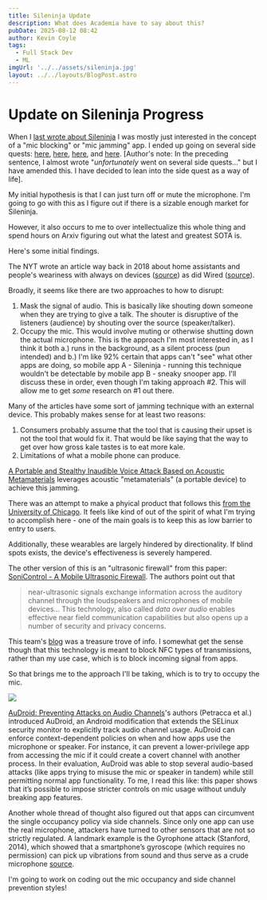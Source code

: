```yaml
---
title: Sileninja Update
description: What does Academia have to say about this?
pubDate: 2025-08-12 08:42
author: Kevin Coyle
tags:
  - Full Stack Dev
  - ML
imgUrl: '../../assets/sileninja.jpg'
layout: ../../layouts/BlogPost.astro
---
```


# Update on Sileninja Progress

When I [last wrote about Sileninja](https://blog.kevincoyle.xyz/blog/blogpost-250217) I was mostly just interested in the concept of a "mic blocking" or "mic jamming" app. I ended up going on several side quests: [here](https://blog.kevincoyle.xyz/blog/blogpost-250329), [here](https://blog.kevincoyle.xyz/blog/blogpost-250409), [here](https://blog.kevincoyle.xyz/blog/blogpost-250430.md), and [here](https://blog.kevincoyle.xyz/blog/blogpost-250515). [Author's note: In the preceding sentence, I almost wrote "_unfortunately_ went on several side quests..." but I have amended this. I have decided to lean into the side quest as a way of life]. 

My initial hypothesis is that I can just turn off or mute the microphone. I'm going to go with this as I figure out if there is a sizable enough market for Sileninja. 

However, it also occurs to me to over intellectualize this whole thing and spend hours on Arxiv figuring out what the latest and greatest SOTA is. 

Here's some initial findings.

The NYT wrote an article way back in 2018 about home assistants and people's weariness with always on devices ([source](https://www.nytimes.com/2018/03/31/business/media/amazon-google-privacy-digital-assistants.html)) as did Wired ([source](https://www.wired.com/2016/12/alexa-and-google-record-your-voice/)).

Broadly, it seems like there are two approaches to how to disrupt:
1. Mask the signal of audio. This is basically like shouting down someone when they are trying to give a talk. The shouter is disruptive of the listeners (audience) by shouting over the source (speaker/talker).
2. Occupy the mic. This would involve muting or otherwise shutting down the actual microphone. This is the approach I'm most interested in, as I think it both a.) runs in the background, as a silent process (pun intended) and b.) I'm like 92% certain that apps can't "see" what other apps are doing, so mobile app A - Sileninja - running this technique wouldn't be detectable by mobile app B - sneaky snooper app. 
I'll discuss these in order, even though I'm taking approach #2. This will allow me to get _some_ research on #1 out there.


Many of the articles have some sort of jamming technique with an external device. This probably makes sense for at least two reasons:
1. Consumers probably assume that the tool that is causing their upset is not the tool that would fix it. That would be like saying that the way to get over how gross kale tastes is to eat more kale. 
2. Limitations of what a mobile phone can produce. 

[A Portable and Stealthy Inaudible Voice Attack Based on Acoustic Metamaterials](https://arxiv.org/html/2501.15031v1) leverages acoustic "metamaterials" (a portable device) to achieve this jamming. 

There was an attempt to make a phyical product that follows this [from the University of Chicago](https://techxplore.com/news/2020-02-team-jammer-bracelet-outsmarts-microphones.html#:~:text=The%20bracelet%20emits%20ultrasonic%20noise,24%20kHz%20to%2026%20kHz). It feels like kind of out of the spirit of what I'm trying to accomplish here - one of the main goals is to keep this as low barrier to entry to users. 

Additionally, these wearables are largely hindered by directionality. If blind spots exists, the device's effectiveness is severely hampered. 

The other version of this is an "ultrasonic firewall" from this paper: [SoniControl - A Mobile Ultrasonic Firewall](https://ar5iv.labs.arxiv.org/html/1807.07617). The authors point out that 
> near-ultrasonic signals exchange information across the auditory channel through the loudspeakers and microphones  of mobile devices... This technology, also called _data over audio_ enables effective near field communication capabilities but also opens up a number of security and privacy concerns.

This team's [blog](https://akirchknopf-21436.php.fhstp.cc/blog/) was a treasure trove of info. I somewhat get the sense though that this technology is meant to block NFC types of transmissions, rather than my use case, which is to block incoming signal from apps.

So that brings me to the approach I'll be taking, which is to try to occupy the mic. 

![](https://y.yarn.co/31612444-b771-44a4-be1b-96f46fec4bd9_text.gif)

[AuDroid: Preventing Attacks on Audio Channels](https://arxiv.org/pdf/1604.00320)'s authors (Petracca et al.) introduced AuDroid, an Android modification that extends the SELinux security monitor to explicitly track audio channel usage. AuDroid can enforce context-dependent policies on when and how apps use the microphone or speaker. For instance, it can prevent a lower-privilege app from accessing the mic if it could create a covert channel with another process. In their evaluation, AuDroid was able to stop several audio-based attacks (like apps trying to misuse the mic or speaker in tandem) while still permitting normal app functionality. To me, I read this like: this paper shows that it’s possible to impose stricter controls on mic usage without unduly breaking app features.

Another whole thread of thought also figured out that apps can circumvent the single occupancy policy via side channels. Since only one app can use the real microphone, attackers have turned to other sensors that are not so strictly regulated. A landmark example is the Gyrophone attack (Stanford, 2014), which showed that a smartphone’s gyroscope (which requires no permission) can pick up vibrations from sound and thus serve as a crude microphone [source](https://crypto.stanford.edu/gyrophone/files/gyromic.pdf).

I'm going to work on coding out the mic occupancy and side channel prevention styles!

